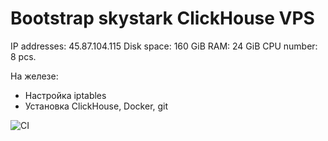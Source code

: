 # Bootstrap skystark ClickHouse VPS 

IP addresses: 45.87.104.115 
Disk space:	160 GiB
RAM:	24 GiB
CPU number:	8 pcs.

На железе:
  - Настройка iptables
  - Установка ClickHouse, Docker, git

![CI](https://github.com/shlyashl/skystark-oo-bootstrap/actions/workflows/main.yml/badge.svg)
                        